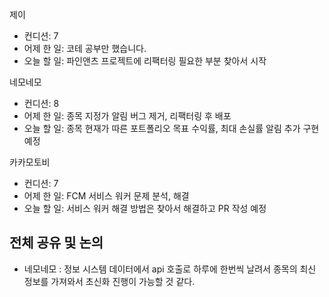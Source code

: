 
제이
- 컨디션: 7
- 어제 한 일: 코테 공부만 했습니다.
- 오늘 할 일: 파인앤츠 프로젝트에 리팩터링 필요한 부분 찾아서 시작

네모네모
- 컨디션: 8
- 어제 한 일: 종목 지정가 알림 버그 제거, 리팩터링 후 배포
- 오늘 할 일: 종목 현재가 따른 포트폴리오 목표 수익률, 최대 손실률 알림 추가 구현 예정

카카모토비
- 컨디션: 7
- 어제 한 일: FCM 서비스 워커 문제 분석, 해결
- 오늘 할 일: 서비스 워커 해결 방법은 찾아서 해결하고 PR 작성 예정
## 전체 공유 및 논의
- 네모네모 : 정보 시스템 데이터에서 api 호출로 하루에 한번씩 날려서 종목의 최신 정보를 가져와서 초신화 진행이 가능할 것 같다.
